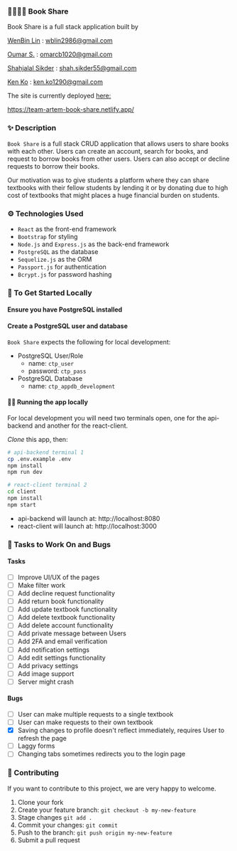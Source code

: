 ### 📕📗📘📙 Book Share 

Book Share is a full stack application built by 

[WenBin Lin](https://github.com/wenbin1354) : wblin2986@gmail.com 

[Oumar S.](https://github.com/oumar-s) : omarcb1020@gmail.com 

[Shahjalal Sikder](https://github.com/Shah55) : shah.sikder55@gmail.com 

[Ken Ko](https://github.com/kenko1290) : ken.ko1290@gmail.com


The site is currently deployed [here:](https://team-artem-book-share.netlify.app/)

https://team-artem-book-share.netlify.app/

### ✨ Description 
`Book Share` is a full stack CRUD application that allows users to share books with each other. Users can create an account, search for books, and request to borrow books from other users. Users can also accept or decline requests to borrow their books.

Our motivation was to give students a platform where they can share textbooks with their fellow students by lending it or by donating due to high cost of textbooks that might places a huge financial burden on students.

### ⚙ Technologies Used
- `React` as the front-end framework
- `Bootstrap` for styling
- `Node.js` and `Express.js` as the back-end framework
- `PostgreSQL` as the database
- `Sequelize.js` as the ORM
- `Passport.js` for authentication
- `Bcrypt.js` for password hashing

### 💨 To Get Started Locally

#### Ensure you have PostgreSQL installed
#### Create a PostgreSQL user and database

`Book Share` expects the following for local development:

- PostgreSQL User/Role
  - name: `ctp_user`
  - password: `ctp_pass`
- PostgreSQL Database
  - name: `ctp_appdb_development`

#### 🏃‍♀️ Running the app locally

For local development you will need two terminals open, one for the api-backend and another for the react-client.

_Clone_ this app, then:

```bash
# api-backend terminal 1
cp .env.example .env
npm install
npm run dev
```

```bash
# react-client terminal 2
cd client
npm install
npm start
```

- api-backend will launch at: http://localhost:8080
- react-client will launch at: http://localhost:3000

### 🎨 Tasks to Work On and Bugs
#### Tasks
- [ ] Improve UI/UX of the pages
- [ ] Make filter work
- [ ] Add decline request functionality
- [ ] Add return book functionality
- [ ] Add update textbook functionality
- [ ] Add delete textbook functionality
- [ ] Add delete account functionality
- [ ] Add private message between Users
- [ ] Add 2FA and email verification
- [ ] Add notification settings
- [ ] Add edit settings functionality
- [ ] Add privacy settings
- [ ] Add image support
- [ ] Server might crash
#### Bugs
- [ ] User can make multiple requests to a single textbook
- [ ] User can make requests to their own textbook
- [x] Saving changes to profile doesn't reflect immediately, requires User to refresh the page
- [ ] Laggy forms
- [ ] Changing tabs sometimes redirects you to the login page

### 🤝 Contributing
If you want to contribute to this project, we are very happy to welcome.
1. Clone your fork
2. Create your feature branch: `git checkout -b my-new-feature`
3. Stage changes `git add .`
4. Commit your changes: `git commit`
5. Push to the branch: `git push origin my-new-feature`
6. Submit a pull request
